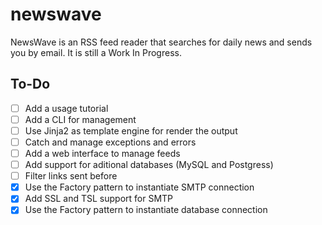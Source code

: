 # newswave

NewsWave is an RSS feed reader that searches for daily news and sends you by email. It is still a Work In Progress.

## To-Do
- [ ] Add a usage tutorial
- [ ] Add a CLI for management
- [ ] Use Jinja2 as template engine for render the output
- [ ] Catch and manage exceptions and errors
- [ ] Add a web interface to manage feeds
- [ ] Add support for aditional databases (MySQL and Postgress)
- [ ] Filter links sent before
- [X] Use the Factory pattern to instantiate SMTP connection
- [X] Add SSL and TSL support for SMTP
- [X] Use the Factory pattern to instantiate database connection
